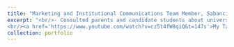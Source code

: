 ```yaml
---
title: "Marketing and Institutional Communications Team Member, Sabancı University (June-August 2024)"
excerpt: "<br/>- Consulted parents and candidate students about university preferences<br/> - Organized campus tours and presentations for high-schools visiting the university<br/>
<br/><a href='https://www.youtube.com/watch?v=cz5t4fW8qiQ&t=147s'>My Talk</a><br/><img src='/images/8.jpeg' width='500' height='700'><br/>"
collection: portfolio
---
```

